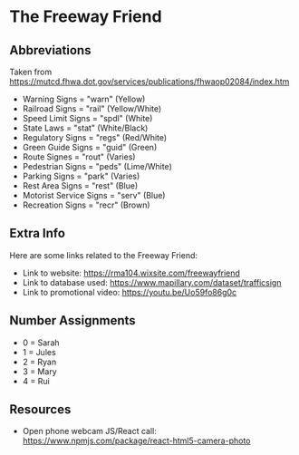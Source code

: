 # The Freeway Friend

## Abbreviations
Taken from https://mutcd.fhwa.dot.gov/services/publications/fhwaop02084/index.htm
- Warning Signs 			= "warn"	(Yellow)
- Railroad Signs 			= "rail"	(Yellow/White)
- Speed Limit Signs 		= "spdl"	(White)
- State Laws                          = "stat"    (White/Black)
- Regulatory Signs 		= "regs"	(Red/White)
- Green Guide Signs 		= "guid"	(Green)
- Route Signes 			= "rout"	(Varies)
- Pedestrian Signs 		= "peds"	(Lime/White)
- Parking Signs 			= "park"	(Varies)
- Rest Area Signs 		        = "rest"	(Blue)
- Motorist Service Signs 	= "serv"	(Blue)
- Recreation Signs 		= "recr"	(Brown)

## Extra Info

Here are some links related to the Freeway Friend:
- Link to website: https://rma104.wixsite.com/freewayfriend
- Link to database used: https://www.mapillary.com/dataset/trafficsign
- Link to promotional video: https://youtu.be/Uo59fo86g0c

## Number Assignments
- 0 = Sarah
- 1 = Jules
- 2 = Ryan
- 3 = Mary
- 4 = Rui



## Resources

- Open phone webcam JS/React call: https://www.npmjs.com/package/react-html5-camera-photo

